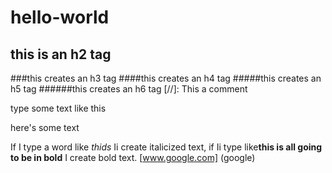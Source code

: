 # hello-world
## this is an h2 tag  
###this creates an h3 tag
####this creates an h4 tag
#####this creates an h5 tag
######this creates an h6 tag
[//]: This a comment

type some text like this

here's some text

If I type a word like *thids* Ii create italicized text, if Ii type like**this is all going to be in bold** I create bold text.
[www.google.com] (google)
